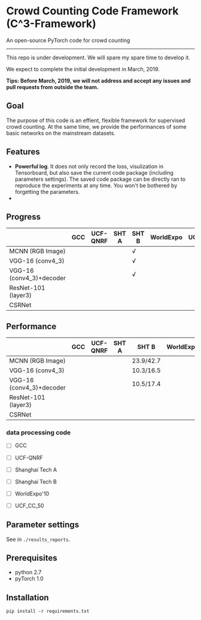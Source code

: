 # **C**rowd **C**ounting **C**ode Framework (C^3-Framework) 

An open-source PyTorch code for crowd counting

---

This repo is under development. We will spare my spare time to develop it. 

We expect to complete the initial development in March, 2019. 

**Tips: Before March, 2019, we will not address and accept any issues and pull requests from outside the team.**

## Goal

The purpose of this code is an effient, flexible framework for supervised crowd counting. At the same time, we provide the performances of some basic networks on the mainstream datasets.


## Features
- **Powerful log**. It does not only record the loss, visulization in Tensorboard, but also save the current code package (including parameters settings). The saved code package can be directly ran to reproduce the experiments at any time. You won't be bothered by forgetting the parameters.
- 


##  Progress


|                          | GCC | UCF-QNRF | SHT A | SHT B | WorldExpo | UCF_CC_50 |
|--------------------------|-----|----------|-------|-------|-----------|-----------|
| MCNN (RGB Image)         |     |          |       |&radic;|           |           |
| VGG-16 (conv4_3)         |     |          |       |&radic;|           |           |
| VGG-16 (conv4_3)+decoder |     |          |       |&radic;|           |           |
| ResNet-101 (layer3)      |     |          |       |       |           |           |
| CSRNet                   |     |          |       |       |           |           |


##  Performance

|                          | GCC | UCF-QNRF | SHT A | SHT B | WorldExpo | UCF_CC_50 |
|--------------------------|-----|----------|-------|-------|-----------|-----------|
| MCNN (RGB Image)         |     |          |       |23.9/42.7|           |           |
| VGG-16 (conv4_3)         |     |          |       |10.3/16.5|           |           |
| VGG-16 (conv4_3)+decoder |     |          |       |10.5/17.4|           |           |
| ResNet-101 (layer3)      |     |          |       |       |           |           |
| CSRNet                   |     |          |       |       |           |           |


### data processing code
- [ ] GCC
- [ ] UCF-QNRF
- [ ] Shanghai Tech A
- [ ] Shanghai Tech B
- [ ] WorldExpo'10
- [ ] UCF_CC_50


## Parameter settings


See in ```./results_reports```.

## Prerequisites

- python 2.7
- pyTorch 1.0

## Installation

```pip install -r requirements.txt```


